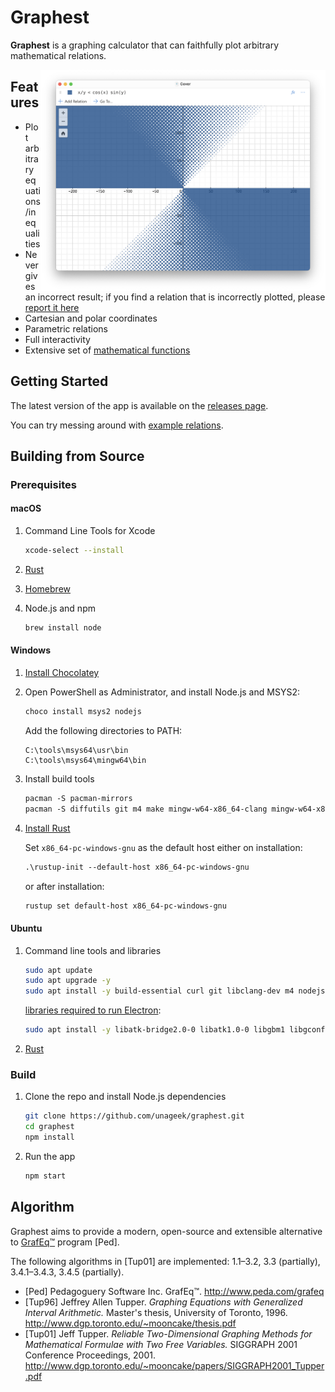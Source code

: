 # Graphest

**Graphest** is a graphing calculator that can faithfully plot arbitrary mathematical relations.

<img align="right" width="456" alt="Cover image" src="docs/cover.png">

## Features

- Plot arbitrary equations/inequalities
- Never gives an incorrect result; if you find a relation that is incorrectly plotted, please [report it here](https://github.com/unageek/graphest/issues/new)
- Cartesian and polar coordinates
- Parametric relations
- Full interactivity
- Extensive set of [mathematical functions](docs/guide/README.adoc)

## Getting Started

The latest version of the app is available on the [releases page](https://github.com/unageek/graphest/releases).

You can try messing around with [example relations](Examples.md).

## Building from Source

### Prerequisites

#### macOS

1. Command Line Tools for Xcode

   ```bash
   xcode-select --install
   ```

1. [Rust](https://rustup.rs)

1. [Homebrew](https://brew.sh)

1. Node.js and npm

   ```bash
   brew install node
   ```

#### Windows

1. [Install Chocolatey](https://chocolatey.org/install)

1. Open PowerShell as Administrator, and install Node.js and MSYS2:

   ```ps
   choco install msys2 nodejs
   ```

   Add the following directories to PATH:

   ```
   C:\tools\msys64\usr\bin
   C:\tools\msys64\mingw64\bin
   ```

1. Install build tools

   ```ps
   pacman -S pacman-mirrors
   pacman -S diffutils git m4 make mingw-w64-x86_64-clang mingw-w64-x86_64-gcc
   ```

1. [Install Rust](https://rustup.rs)

   Set `x86_64-pc-windows-gnu` as the default host either on installation:

   ```ps
   .\rustup-init --default-host x86_64-pc-windows-gnu
   ```

   or after installation:

   ```ps
   rustup set default-host x86_64-pc-windows-gnu
   ```

#### Ubuntu

1. Command line tools and libraries

   ```bash
   sudo apt update
   sudo apt upgrade -y
   sudo apt install -y build-essential curl git libclang-dev m4 nodejs npm
   ```

   [libraries required to run Electron](https://github.com/electron/electron/issues/26673):

   ```bash
   sudo apt install -y libatk-bridge2.0-0 libatk1.0-0 libgbm1 libgconf-2-4 libgdk-pixbuf2.0-0 libgtk-3-0 libnss3
   ```

1. [Rust](https://rustup.rs)

### Build

1. Clone the repo and install Node.js dependencies

   ```bash
   git clone https://github.com/unageek/graphest.git
   cd graphest
   npm install
   ```

1. Run the app

   ```bash
   npm start
   ```

## Algorithm

Graphest aims to provide a modern, open-source and extensible alternative to [GrafEq™](http://www.peda.com/grafeq/) program [Ped].

The following algorithms in [Tup01] are implemented: 1.1–3.2, 3.3 (partially), 3.4.1–3.4.3, 3.4.5 (partially).

- [Ped] Pedagoguery Software Inc. GrafEq™. http://www.peda.com/grafeq
- [Tup96] Jeffrey Allen Tupper. _Graphing Equations with Generalized Interval Arithmetic._ Master's thesis, University of Toronto, 1996. http://www.dgp.toronto.edu/~mooncake/thesis.pdf
- [Tup01] Jeff Tupper. _Reliable Two-Dimensional Graphing Methods for Mathematical Formulae with Two Free Variables._ SIGGRAPH 2001 Conference Proceedings, 2001. http://www.dgp.toronto.edu/~mooncake/papers/SIGGRAPH2001_Tupper.pdf
